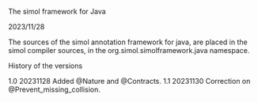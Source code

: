 The simol framework for Java

2023/11/28

The sources of the simol annotation framework for java, are placed in the simol compiler sources, in the org.simol.simolframework.java namespace.

History of the versions

1.0	20231128	Added @Nature and @Contracts.
1.1 20231130	Correction on @Prevent_missing_collision.